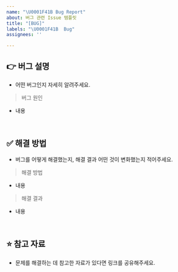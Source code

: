 ```yaml
---
name: "\U0001F41B Bug Report"
about: 버그 관련 Issue 템플릿
title: "[BUG]"
labels: "\U0001F41B  Bug"
assignees: ''

---
```


## 👉  버그 설명
- 어떤 버그인지 자세히 알려주세요.
> 버그 원인
- 내용
<br>

## ✅  해결 방법
- 버그를 어떻게 해결했는지, 해결 결과 어떤 것이 변화했는지 적어주세요.
> 해결 방법
- 내용
> 해결 결과
- 내용
<br>

## ⭐ 참고 자료
- 문제를 해결하는 데 참고한 자료가 있다면 링크를 공유해주세요.
<br>
